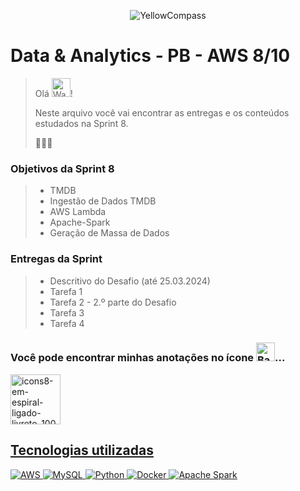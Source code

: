 <div align="center">

![YellowCompass](https://github.com/paularcsarruda/Compass/assets/122739036/c5c51cd7-2364-4f6f-ad06-c6cce95e40b3)

</div>

# Data & Analytics - PB - AWS 8/10

> Olá <img src="https://raw.githubusercontent.com/Tarikul-Islam-Anik/Animated-Fluent-Emojis/master/Emojis/Hand%20gestures/Waving%20Hand%20Light%20Skin%20Tone.png" alt="Waving Hand Light Skin Tone" width="30" height="30" />! 
> 
> Neste arquivo você vai encontrar as entregas e os conteúdos estudados na Sprint 8. 
> 
> 
> 👩🏻‍💻

### Objetivos da Sprint 8
>
> - TMDB
> - Ingestão de Dados TMDB
> - AWS Lambda
> - Apache-Spark
> - Geração de Massa de Dados
>
### Entregas da Sprint
>
> - Descritivo do Desafio (até 25.03.2024)
> - Tarefa 1
> - Tarefa 2 - 2.º parte do Desafio
> - Tarefa 3
> - Tarefa 4
>

### Você pode encontrar minhas anotações no ícone <img src="https://raw.githubusercontent.com/Tarikul-Islam-Anik/Animated-Fluent-Emojis/master/Emojis/Hand%20gestures/Backhand%20Index%20Pointing%20Down%20Light%20Skin%20Tone.png" alt="Backhand Index Pointing Down Light Skin Tone" width="30" height="30" />...
 <div> 
  <a href="https://github.com/paularcsarruda/Compass/tree/main/Caderno" target="_blank"><img width="80" height="80" src="https://github.com/paularcsarruda/Compass/assets/122739036/c133549e-8dc5-46dd-830e-0679abbaebb5" alt="icons8-em-espiral-ligado-livreto-100"/>
  </div>

## Tecnologias utilizadas
![AWS](https://img.shields.io/badge/AWS-%23FF9900.svg?style=for-the-badge&logo=amazon-aws&logoColor=white)
![MySQL](https://img.shields.io/badge/mysql-%2300f.svg?style=for-the-badge&logo=mysql&logoColor=white)
![Python](https://img.shields.io/badge/python-3670A0?style=for-the-badge&logo=python&logoColor=ffdd54)
![Docker](https://img.shields.io/badge/docker-%230db7ed.svg?style=for-the-badge&logo=docker&logoColor=white)
![Apache Spark](https://img.shields.io/badge/Apache%20Spark-FDEE21?style=for-the-badge&logo=apachespark&logoColor=black)

